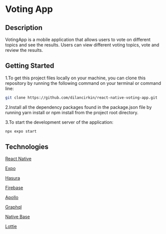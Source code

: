 # Voting App

## Description
VotingApp is a mobile application that allows users to vote on different topics and see the results. Users can view different voting topics, vote and review the results.


## Getting Started
1.To get this project files locally on your machine, you can clone this repository by running the following command on your terminal or command line:
```bash
git clone https://github.com/dilancirkin/react-native-voting-app.git
```

2.Install all the dependency packages found in the package.json file by running yarn install or npm install from the project root directory.

3.To start the development server of the application:

```bash
npx expo start

```

## Technologies


[React Native](https://reactnative.dev/)

[Expo](https://expo.dev/)

[Hasura](https://hasura.io/)

[Firebase](https://rnfirebase.io/)

[Apollo](https://www.apollographql.com/docs/react/)

[Graphql](https://graphql.org/)

[Native Base](https://nativebase.io/)

[Lottie](https://docs.expo.dev/versions/latest/sdk/lottie/)

